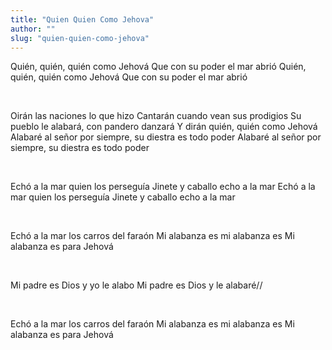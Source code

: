 ```yaml
---
title: "Quien Quien Como Jehova"
author: ""
slug: "quien-quien-como-jehova"
---
```


Quién, quién, quién como Jehová
Que con su poder el mar abrió
Quién, quién, quién como Jehová
Que con su poder el mar abrió

<br/>

Oirán las naciones lo que hizo
Cantarán cuando vean sus prodigios
Su pueblo le alabará, con pandero danzará
Y dirán quién, quién como Jehová
Alabaré al señor por siempre, su diestra es todo poder
Alabaré al señor por siempre, su diestra es todo poder

<br/>

Echó a la mar quien los perseguía
Jinete y caballo echo a la mar
Echó a la mar quien los perseguía
Jinete y caballo echo a la mar

<br/>

Echó a la mar los carros del faraón
Mi alabanza es mi alabanza es
Mi alabanza es para Jehová

<br/>

Mi padre es Dios y yo le alabo
Mi padre es Dios y le alabaré//

<br/>

Echó a la mar los carros del faraón
Mi alabanza es mi alabanza es
Mi alabanza es para Jehová
